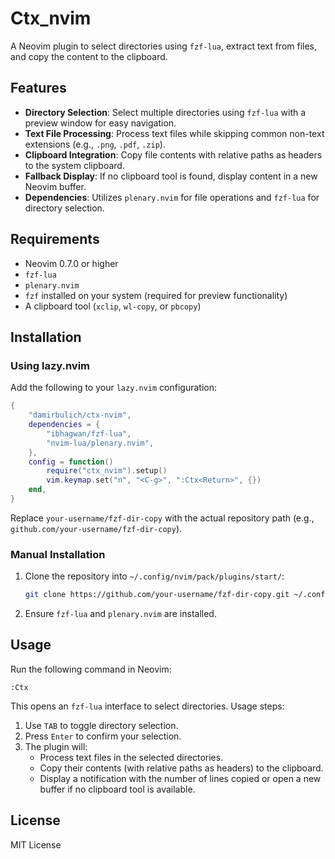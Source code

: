 # Ctx_nvim

A Neovim plugin to select directories using `fzf-lua`, extract text from files, and copy the content to the clipboard.

## Features

- **Directory Selection**: Select multiple directories using `fzf-lua` with a preview window for easy navigation.
- **Text File Processing**: Process text files while skipping common non-text extensions (e.g., `.png`, `.pdf`, `.zip`).
- **Clipboard Integration**: Copy file contents with relative paths as headers to the system clipboard.
- **Fallback Display**: If no clipboard tool is found, display content in a new Neovim buffer.
- **Dependencies**: Utilizes `plenary.nvim` for file operations and `fzf-lua` for directory selection.

## Requirements

- Neovim 0.7.0 or higher
- `fzf-lua`
- `plenary.nvim`
- `fzf` installed on your system (required for preview functionality)
- A clipboard tool (`xclip`, `wl-copy`, or `pbcopy`)

## Installation

### Using lazy.nvim

Add the following to your `lazy.nvim` configuration:

```lua
{
    "damirbulich/ctx-nvim",
    dependencies = {
        "ibhagwan/fzf-lua",
        "nvim-lua/plenary.nvim",
    },
    config = function()
        require("ctx_nvim").setup()
        vim.keymap.set("n", "<C-g>", ":Ctx<Return>", {})
    end,
}
```

Replace `your-username/fzf-dir-copy` with the actual repository path (e.g., `github.com/your-username/fzf-dir-copy`).

### Manual Installation

1. Clone the repository into `~/.config/nvim/pack/plugins/start/`:

   ```bash
   git clone https://github.com/your-username/fzf-dir-copy.git ~/.config/nvim/pack/plugins/start/fzf-dir-copy
   ```

2. Ensure `fzf-lua` and `plenary.nvim` are installed.

## Usage

Run the following command in Neovim:

```
:Ctx
```

This opens an `fzf-lua` interface to select directories. Usage steps:

1. Use `TAB` to toggle directory selection.
2. Press `Enter` to confirm your selection.
3. The plugin will:
   - Process text files in the selected directories.
   - Copy their contents (with relative paths as headers) to the clipboard.
   - Display a notification with the number of lines copied or open a new buffer if no clipboard tool is available.

## License

MIT License
